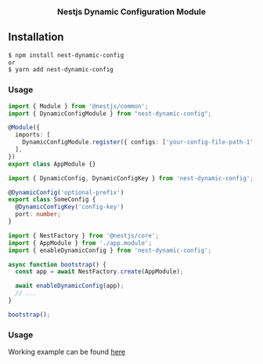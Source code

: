 

<h3 align="center">Nestjs Dynamic Configuration Module</h3>

## Installation

```bash
$ npm install nest-dynamic-config
or
$ yarn add nest-dynamic-config
```

### Usage

```ts
import { Module } from '@nestjs/common';
import { DynamicConfigModule } from "nest-dynamic-config";

@Module({
  imports: [
    DynamicConfigModule.register({ configs: ['your-config-file-path-1', '...'], watch: true })
  ],
})
export class AppModule {}
```

```ts
import { DynamicConfig, DynamicConfigKey } from 'nest-dynamic-config';

@DynamicConfig('optional-prefix')
export class SomeConfig {
  @DynamicConfigKey('config-key')
  port: number;
}
```

```ts
import { NestFactory } from '@nestjs/core';
import { AppModule } from './app.module';
import { enableDynamicConfig } from 'nest-dynamic-config';

async function bootstrap() {
  const app = await NestFactory.create(AppModule);

  await enableDynamicConfig(app);
  // ...
}

bootstrap();
```

### Usage
Working example can be found [here](https://github.com/halilkaankarakoc/nest-dynamic-config/tree/main/examples/example-01)